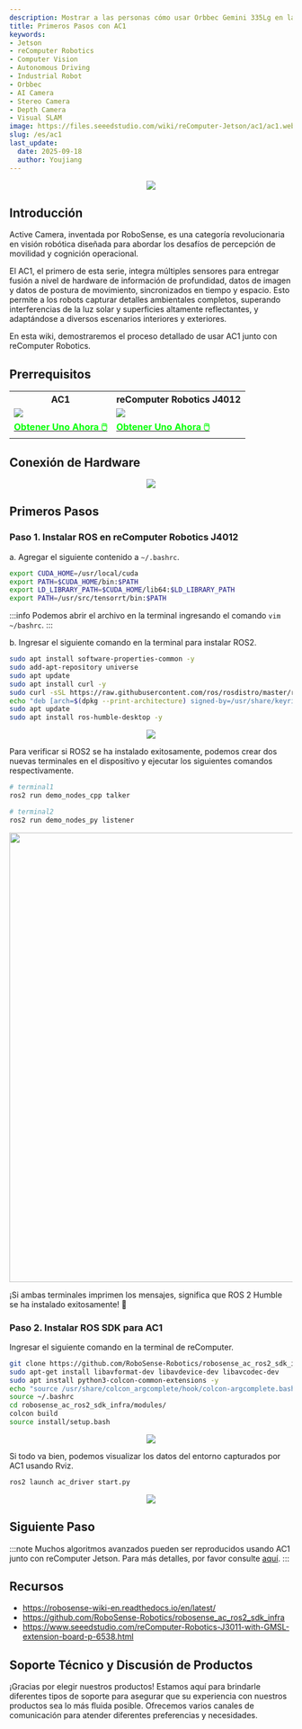 ```yaml
---
description: Mostrar a las personas cómo usar Orbbec Gemini 335Lg en la plataforma reComputer Jetson.
title: Primeros Pasos con AC1
keywords:
- Jetson
- reComputer Robotics
- Computer Vision
- Autonomous Driving
- Industrial Robot
- Orbbec
- AI Camera
- Stereo Camera
- Depth Camera
- Visual SLAM
image: https://files.seeedstudio.com/wiki/reComputer-Jetson/ac1/ac1.webp 
slug: /es/ac1
last_update:
  date: 2025-09-18
  author: Youjiang
---
```


<div align="center">
    <img width={900}
    src="https://files.seeedstudio.com/wiki/reComputer-Jetson/ac1/ac1_1.png" />
</div>

## Introducción

<div style={{ textAlign: "justify" }}>
Active Camera, inventada por RoboSense, es una categoría revolucionaria en visión robótica diseñada para abordar los desafíos de percepción de movilidad y cognición operacional.

El AC1, el primero de esta serie, integra múltiples sensores para entregar fusión a nivel de hardware de información de profundidad, datos de imagen y datos de postura de movimiento, sincronizados en tiempo y espacio. Esto permite a los robots capturar detalles ambientales completos, superando interferencias de la luz solar y superficies altamente reflectantes, y adaptándose a diversos escenarios interiores y exteriores.

En esta wiki, demostraremos el proceso detallado de usar AC1 junto con reComputer Robotics.
</div>

## Prerrequisitos

<div class="table-center">
  <table align="center">
    <tr>
        <th>AC1</th>
        <th>reComputer Robotics J4012</th>
    </tr>
    <tr>
        <td>
            <div style={{textAlign:'center'}}>
                <img src="https://files.seeedstudio.com/wiki/reComputer-Jetson/ac1/ac1_1.png" style={{width:250, height:'auto'}}/>
            </div>
        </td>
        <td>
            <div style={{textAlign:'center'}}>
                <img src="https://media-cdn.seeedstudio.com/media/catalog/product/cache/bb49d3ec4ee05b6f018e93f896b8a25d/1/-/1-100001302_recomputer_robotics_j3011_with_gmsl_extension_1.jpg" style={{width:250, height:'auto'}}/>
            </div>
        </td>
    </tr>
    <tr>
        <td>
            <div class="get_one_now_container" style={{textAlign: 'center'}}>
                <a class="get_one_now_item" href="https://www.robosense.ai/en/IncrementalComponents/AC1" target="_blank">
                    <strong><span><font color={'FFFFFF'} size={"4"}> Obtener Uno Ahora 🖱️</font></span></strong>
                </a>
            </div>
        </td>
        <td>
            <div class="get_one_now_container" style={{textAlign: 'center'}}>
                <a class="get_one_now_item" href="https://www.seeedstudio.com/reComputer-Robotics-J3011-with-GMSL-extension-board-p-6538.html" target="_blank">
                    <strong><span><font color={'FFFFFF'} size={"4"}> Obtener Uno Ahora 🖱️</font></span></strong>
                </a>
            </div>
        </td>
    </tr>
  </table>
</div>

## Conexión de Hardware

<div align="center">
    <img width={800}
    src="https://files.seeedstudio.com/wiki/reComputer-Jetson/ac1/hardware.png" />
</div>


## Primeros Pasos

### Paso 1. Instalar ROS en reComputer Robotics J4012

a. Agregar el siguiente contenido a `~/.bashrc`.
```bash
export CUDA_HOME=/usr/local/cuda
export PATH=$CUDA_HOME/bin:$PATH
export LD_LIBRARY_PATH=$CUDA_HOME/lib64:$LD_LIBRARY_PATH
export PATH=/usr/src/tensorrt/bin:$PATH
```
:::info
Podemos abrir el archivo en la terminal ingresando el comando `vim ~/bashrc`.
:::

b. Ingresar el siguiente comando en la terminal para instalar ROS2.

```bash
sudo apt install software-properties-common -y
sudo add-apt-repository universe
sudo apt update
sudo apt install curl -y
sudo curl -sSL https://raw.githubusercontent.com/ros/rosdistro/master/ros.key -o /usr/share/keyrings/ros-archive-keyring.gpg
echo "deb [arch=$(dpkg --print-architecture) signed-by=/usr/share/keyrings/ros-archive-keyring.gpg] http://packages.ros.org/ros2/ubuntu $(. /etc/os-release && echo $UBUNTU_CODENAME) main" | sudo tee /etc/apt/sources.list.d/ros2.list > /dev/null
sudo apt update
sudo apt install ros-humble-desktop -y
```

<div align="center">
    <img width={800}
    src="https://files.seeedstudio.com/wiki/reComputer-Jetson/ros/ros_install.png" />
</div>

Para verificar si ROS2 se ha instalado exitosamente, podemos crear dos nuevas terminales en el dispositivo y ejecutar los siguientes comandos respectivamente.

```bash
# terminal1
ros2 run demo_nodes_cpp talker

# terminal2
ros2 run demo_nodes_py listener
```

<div align="center">
  <img width="800" src="https://files.seeedstudio.com/wiki/reComputer-Jetson/ros/ros_test.png"/>
</div>

¡Si ambas terminales imprimen los mensajes, significa que ROS 2 Humble se ha instalado exitosamente! 🎉

### Paso 2. Instalar ROS SDK para AC1

Ingresar el siguiente comando en la terminal de reComputer.
```bash
git clone https://github.com/RoboSense-Robotics/robosense_ac_ros2_sdk_infra.git
sudo apt-get install libavformat-dev libavdevice-dev libavcodec-dev
sudo apt install python3-colcon-common-extensions -y
echo "source /usr/share/colcon_argcomplete/hook/colcon-argcomplete.bash" >> ~/.bashrc
source ~/.bashrc
cd robosense_ac_ros2_sdk_infra/modules/
colcon build
source install/setup.bash
```
<div align="center">
    <img width={800}
    src="https://files.seeedstudio.com/wiki/reComputer-Jetson/ac1/install_ac1_sdk.png" />
</div>

Si todo va bien, podemos visualizar los datos del entorno capturados por AC1 usando Rviz.

```bash
ros2 launch ac_driver start.py
```

<div align="center">
    <img width={800}
    src="https://files.seeedstudio.com/wiki/reComputer-Jetson/ac1/demo.png" />
</div>

## Siguiente Paso

:::note
Muchos algoritmos avanzados pueden ser reproducidos usando AC1 junto con reComputer Jetson. Para más detalles, por favor consulte [aquí](https://robosense-wiki-en.readthedocs.io/en/latest/ac_studio/algorithms.html).
:::

## Recursos

- https://robosense-wiki-en.readthedocs.io/en/latest/
- https://github.com/RoboSense-Robotics/robosense_ac_ros2_sdk_infra
- https://www.seeedstudio.com/reComputer-Robotics-J3011-with-GMSL-extension-board-p-6538.html

## Soporte Técnico y Discusión de Productos

¡Gracias por elegir nuestros productos! Estamos aquí para brindarle diferentes tipos de soporte para asegurar que su experiencia con nuestros productos sea lo más fluida posible. Ofrecemos varios canales de comunicación para atender diferentes preferencias y necesidades.

<div class="button_tech_support_container">
<a href="https://forum.seeedstudio.com/" class="button_forum"></a>
<a href="https://www.seeedstudio.com/contacts" class="button_email"></a>
</div>

<div class="button_tech_support_container">
<a href="https://discord.gg/eWkprNDMU7" class="button_discord"></a>
<a href="https://github.com/Seeed-Studio/wiki-documents/discussions/69" class="button_discussion"></a>
</div>
